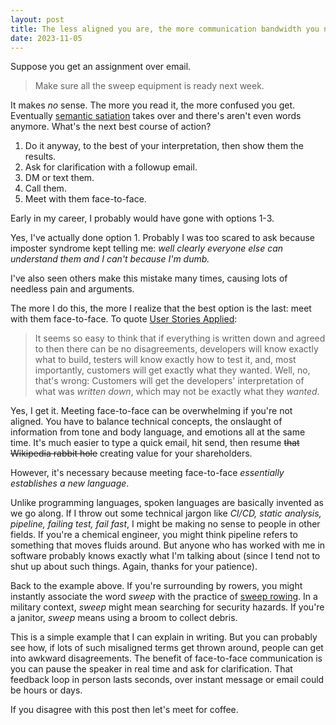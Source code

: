 ```yaml
---
layout: post
title: The less aligned you are, the more communication bandwidth you need
date: 2023-11-05
---
```

Suppose you get an assignment over email. 

> Make sure all the sweep equipment is ready next week. 

It makes *no* sense. The more you read it, the more confused you get. Eventually [semantic satiation](https://www.mentalfloss.com/article/71855/why-does-word-sometimes-lose-all-meaning) takes over and there's aren't even words anymore. What's the next best course of action?

1. Do it anyway, to the best of your interpretation, then show them the results. 
2. Ask for clarification with a followup email. 
3. DM or text them.  
4. Call them. 
5. Meet with them face-to-face. 

Early in my career, I probably would have gone with options 1-3. 

Yes, I've actually done option 1. Probably I was too scared to ask because imposter syndrome kept telling me: *well clearly everyone else can understand them and I can't because I'm dumb.*

I've also seen others make this mistake many times, causing lots of needless pain and arguments. 

The more I do this, the more I realize that the best option is the last: meet with them face-to-face. To quote [User Stories Applied](https://learning.oreilly.com/library/view/user-stories-applied/0321205685/): 
> It seems so easy to think that if everything is written down and agreed to then there can be no disagreements, developers will know exactly what to build, testers will know exactly how to test it, and, most importantly, customers will get exactly what they wanted. Well, no, that's wrong: Customers will get the developers' interpretation of what was *written down*, which may not be exactly what they *wanted*. 

Yes, I get it. Meeting face-to-face can be overwhelming if you're not aligned. You have to balance technical concepts, the onslaught of information from tone and body language, and emotions all at the same time. It's much easier to type a quick email, hit send, then resume  ~~that Wikipedia rabbit hole~~ creating value for your shareholders. 

However, it's necessary because meeting face-to-face *essentially establishes a new language*. 

Unlike programming languages, spoken languages are basically invented as we go along. 
If I throw out some technical jargon like *CI/CD, static analysis, pipeline, failing test, fail fast*, I might be making no sense to people in other fields. 
If you're a chemical engineer, you might think pipeline refers to something that moves fluids around. 
But anyone who has worked with me in software probably knows exactly what I'm talking about (since I tend not to shut up about such things. Again, thanks for your patience). 

Back to the example above. If you're surrounding by rowers, you might instantly associate the word *sweep* with the practice of [sweep rowing](https://en.wikipedia.org/wiki/Sweep_rowing). In a military context, *sweep* might mean searching for security hazards. If you're a janitor, *sweep* means using a broom to collect debris. 

This is a simple example that I can explain in writing. But you can probably see how, if lots of such misaligned terms get thrown around, people can get into awkward disagreements. The benefit of face-to-face communication is you can pause the speaker in real time and ask for clarification. That feedback loop in person lasts seconds, over instant message or email could be hours or days. 

If you disagree with this post then let's meet for coffee. 

